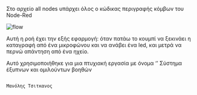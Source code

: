 Στο αρχείο all nodes υπάρχει όλος ο κώδικας περιγραφής κόμβων του Node-Red

![flow](https://user-images.githubusercontent.com/79849801/115114988-afe91480-9f9a-11eb-8286-1bfd24315506.PNG)


Αυτή η ροή έχει την εξής εφαρμογή: όταν πατάω το κουμπί να ξεκινάει η καταγραφή από ένα μικροφώνου και να ανάβει ένα led, και μετρά να περνώ απάντηση από ένα ηχείο. 

Αυτό χρησιμοποιήθηκε για μια πτυχιακή εργασία με όνομα  ‘’ Σύστημα έξυπνων και ομιλούντων βοηθών 

                                                                                                         Μανόλης Τσιτκανος
